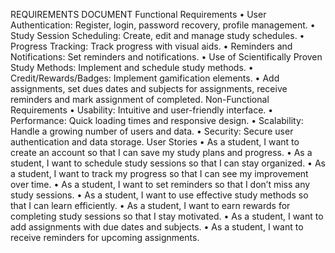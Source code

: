 REQUIREMENTS DOCUMENT
Functional Requirements
•	User Authentication: Register, login, password recovery, profile management.
•	Study Session Scheduling: Create, edit and manage study schedules.
•	Progress Tracking: Track progress with visual aids.
•	Reminders and Notifications: Set reminders and notifications.
•	Use of Scientifically Proven Study Methods: Implement and schedule study methods.
•	Credit/Rewards/Badges: Implement gamification elements.
•	Add assignments, set dues dates and subjects for assignments, receive reminders and mark assignment of completed.
Non-Functional Requirements
•	Usability: Intuitive and user-friendly interface.
•	Performance: Quick loading times and responsive design.
•	Scalability: Handle a growing number of users and data.
•	Security: Secure user authentication and data storage.
User Stories
•	As a student, I want to create an account so that I can save my study plans and progress.
•	As a student, I want to schedule study sessions so that I can stay organized.
•	As a student, I want to track my progress so that I can see my improvement over time.
•	As a student, I want to set reminders so that I don’t miss any study sessions.
•	As a student, I want to use effective study methods so that I can learn efficiently.
•	As a student, I want to earn rewards for completing study sessions so that I stay motivated.
•	As a student, I want to add assignments with due dates and subjects.
•	As a student, I want to receive reminders for upcoming assignments.

